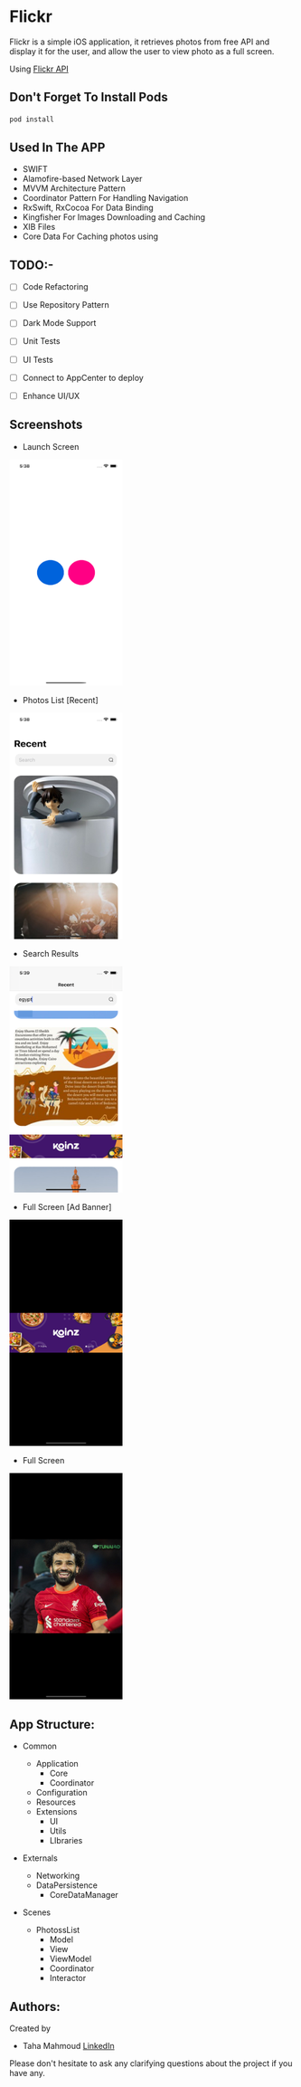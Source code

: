 # Flickr
Flickr is a simple iOS application, it retrieves photos from free API and display it for the user, and allow the user to view photo as a full screen.

Using [Flickr API](https://www.flickr.com/services/api/)

## Don't Forget To Install Pods

```swift
pod install
```

## Used In The APP

- SWIFT
- Alamofire-based Network Layer
- MVVM Architecture Pattern
- Coordinator Pattern For Handling Navigation
- RxSwift, RxCocoa For Data Binding
- Kingfisher For Images Downloading and Caching
- XIB Files
- Core Data For Caching photos using

## TODO:-

- [ ] Code Refactoring
- [ ] Use Repository Pattern
- [ ] Dark Mode Support
- [ ] Unit Tests
- [ ] UI Tests
- [ ] Connect to AppCenter to deploy
- [ ] Enhance UI/UX


## Screenshots

- Launch Screen
<img src="/Screenshots/LaunchScreen.png" width="200" height="400">

- Photos List [Recent]
<img src="/Screenshots/RecentPhotos.png" width="200" height="400">

- Search Results
<img src="/Screenshots/Search.png" width="200" height="400">

- Full Screen [Ad Banner]
<img src="/Screenshots/KoinzFullScreen.png" width="200" height="400">

- Full Screen
<img src="/Screenshots/MoSalahFullScreen.png" width="200" height="400">


## App Structure:
* Common
   * Application
      * Core
      * Coordinator
   * Configuration
   * Resources
   * Extensions
      * UI
      * Utils
      * LIbraries
   
* Externals
   * Networking
   * DataPersistence
      * CoreDataManager

* Scenes
   * PhotossList
      * Model
      * View
      * ViewModel
      * Coordinator
      * Interactor      

## Authors:
Created by 
- Taha Mahmoud [LinkedIn](https://www.linkedin.com/in/engtahamahmoud/)

Please don't hesitate to ask any clarifying questions about the project if you have any.
